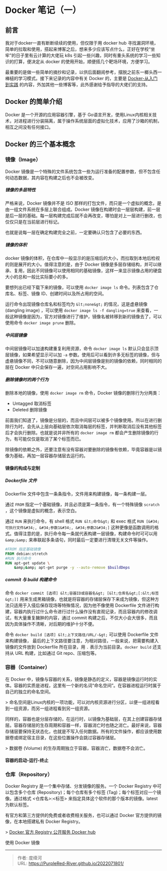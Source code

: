 # Docker 笔记（一）




## 前言

我对于docker一直有断断续续的使用，但仅限于用 docker hub 寻找漏洞环境，简单的拉取和使用，搭起来博客之后，想来多少应该写点什么，正好在学校“坐牢”的日子里有云计算的大佬玩 k8s 引起一些兴趣，同时有重头系统的学习一些知识的打算，便决定从 docker 的使用开始，顺便搭几个靶场环境，方便学习。

最重要的是做一些简单的摘抄和记录，以供后面翻阅参考，摆脱之前东一榔头西一棒槌的学习模式。接下来记录的内容中有关 Docker 的，主要是 [Docker-从入门到实践](https://yeasy.gitbook.io/docker_practice) 的内容，外加其他一些博客等，此外感谢给予指导的大佬们的支持。

## Docker 的简单介绍

Docker 是一个开源的应用容器引擎，基于 Go语言开发，使用Linux内核相关技术，对进程进行分装隔离，属于操作系统层面的虚拟化技术，应用了沙箱的机制，相互之间没有任何接口。

## Docker 的三个基本概念

### 镜像（Image）

Docker 镜像是一个特殊的文件系统包含一些为运行准备的配置参数，但不包含任何动态数据，其内容在构建之后也不会被改变。

##### 镜像的多层特性

严格来说，Docker 镜像并不是 ISO 那样的打包文件，而只是一个虚拟的概念，是由一组文件系统在多层上联合组成。Docker 镜像在构建时会一层层构建，前一层是后一层的基础。每一层构建完成后就不会再改变，哪怕是对上一层进行删改，也仅仅只是在当前层进行标记。

也就是说每一层在确定构建完全之前，一定要确认只包含了必要的东西。

##### 镜像的体积

docker 镜像的体积，在仓库中一般显示的是压缩后的大小，而拉取到本地后检视的则是展开的大小。值得注意的是，由于 Docker 镜像是多层存储结构，并可以继承、复用，因此不同镜像可以使用相同的基础镜像，这样一来显示镜像占用的硬盘大小的总和一般比实际要小的多。

要想列出已经下载下来的镜像，可以使用 `docker image ls` 命令。列表包含了仓库名、标签、镜像 ID、创建时间以及所占用的空间。

运行命令出现镜像仓库名和标签均为 `&lt;none&gt;` 的情况，这是虚悬镜像 (dangling image) ，可以使用 `docker image ls -f dangling=true` 来查看，一般这种镜像是因为，官方对镜像进行了维护，镜像名被转移到新的镜像去了，可以使用命令 `docker image prune` 删除。

##### 中间层镜像

中间层镜像可以加速构建重复利用资源，命令 `docker image ls` 默认只会显示顶层镜像，如果希望显示可以加 `-a` 参数。使用后可以看到许多无标签的镜像，但与虚悬镜像不同，不可以随意删除，因为中间层镜像是别的镜像的依赖，同时相同的层在 Docker 中只会保存一遍，对空间占用影响不大。

#####  删除镜像时的两个行为

删除本地的镜像，使用 `docker image rm` 命令，Docker 镜像的删除行为分两类：

* Untagged 取消标签
* Deleted 删除镜像

前面我们知道了，镜像是分层的，而且中间层可以被多个镜像使用。所以在进行删除行为时，会先从上层向基础层依次取消每层的标签，并判断取消后没有其他标签后才会执行删除。也就是说并非所有的 `docker image rm` 都会产生删除镜像的行为，有可能仅仅是取消了某个标签而已。

除镜像的依赖之外，还要注意有没有容器对要删除的镜像有依赖，毕竟容器是以镜像为基础，再加一层容器存储层去运行的。

#### 镜像的构成与定制

##### Dockerfile 文件

Dockerfile 文件中包含一条条指令，文件用来构建镜像，每一条构建一层。

通过 `FROM` 指定一个基础镜像，并且必须是第一条指令，有一个特殊镜像 `scratch` ，这个镜像是虚拟的概念，表示空白。

通过 `RUN` 来执行命令，有 shell 格式 `RUN &lt;命令&gt;` 和 exec 格式 `RUN [&#34;可执行文件&#34;, &#34;参数1&#34;, &#34;参数2&#34;]` 这种更像是函数调用的格式。值得注意的是，执行命令每一条就代表构建一层镜像，构建命令时可可以用 `&amp;&amp;` 来串联起多条语句，同时最后一定要进行清理无关文件等操作。

```dockerfile
#FROM 指定基础镜像
FROM debian:stretch
#RUN 执行命令
RUN apt-get update \
    &amp;&amp; apt-get purge -y --auto-remove $buildDeps
```

##### commit 与 build 构建命令

命令 `docker commit [选项] &lt;容器ID或容器名&gt; [&lt;仓库名&gt;[:&lt;标签&gt;]]` 用来生成黑箱镜像，也就是将容器的存储层保存下来成为镜像，但这种方法只适用于入侵后保存现场等特殊情况，因为他不像使用 Dockerfile 文件进行构建，容器内执行过什么命令进行过什么操作没有直观记录，而且容器内的修改调试，有大量重复臃肿的内容，通过 commit 构建之后，不仅大小会大很多，而且因为具体操作不清晰，对后期的维护十分不便。

命令 `docker build [选项] &lt;上下文路径/URL/-&gt;` 可以使用 Dockerfile 文件来构建镜像， 最后的上下文路径要注意，为相对路径，一般来说，把需要构建入镜像的文件放到 Dockerfile 所在目录，用 `.` 表示为当前目录。`docker build` 还支持从 URL 构建，比如通过 Git repo、压缩包等。

### 容器（Container）

在 Docker 中，镜像与容器的关系，镜像是静态的定义，容器是镜像运行时的实体。容器的实质是进程，这里有一个新的名词“命名空间”。在容器进程运行时属于自己的独立的命名空间。

&gt; 命名空间是Linux内核的一项功能，可以对内核资源进行分区，以便一组进程看到一组资源，而另一组进程看到另一组资源。 

同样的，容器也是分层存储的，在运行时，以镜像为基础层，在其上创建容器存储层。容器存储层的生存周期和容器一样，容器消亡时也随之消亡。最好来说，容器存储层要保持无状态化，也就是不写入任何数据。所有的文件操作，都应该使用数据卷或绑定宿主目录，在这些位置操作会跳过容器存储层。

&gt; 数据卷 (Volume) 的生存周期独立于容器，容器消亡，数据卷不会消亡。

#### 容器的启动-运行-终止

### 仓库（Repository）

Docker Registry 是一个集中存储、分发镜像的服务。一个 Docker Registry 中可以包含多个仓库 (Repository)；每个仓库有多个标签 (Tag)；每个标签对应一个镜像。通过格式 &lt;仓库名&gt;:&lt;标签&gt; 来指定具体这个软件的那个版本的镜像。latest 为默认标签。

有官方和第三方提供的免费或者收费相关服务，也可以通过 Docker 官方提供的镜像，在本地搭建私有 Docker Registry。

&gt; [Docker 官方 Registry 公开服务 Docker hub](https://hub.docker.com/)

使用 Docker 镜像



---

> 作者: 度绛河  
> URL: https://PurpleRed-River.github.io/2022071801/  

